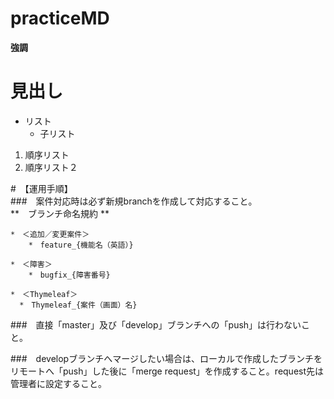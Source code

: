 practiceMD
==========
**強調**  
# 見出し  
* リスト
    * 子リスト
1. 順序リスト
2. 順序リスト２

#　【運用手順】  
###　案件対応時は必ず新規branchを作成して対応すること。  
**　ブランチ命名規約 **

    *　＜追加／変更案件＞
        *　feature_{機能名（英語）}

    *　＜障害＞
        *　bugfix_{障害番号}

    *　＜Thymeleaf＞
      *　Thymeleaf_{案件（画面）名}


###　直接「master」及び「develop」ブランチへの「push」は行わないこと。

###　developブランチへマージしたい場合は、ローカルで作成したブランチをリモートへ「push」した後に「merge request」を作成すること。request先は管理者に設定すること。